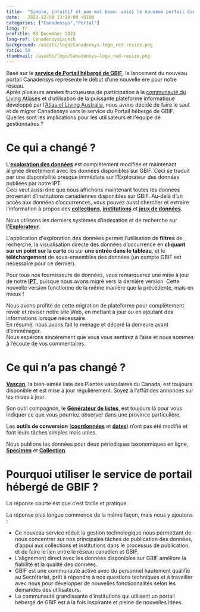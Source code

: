 ```yaml
---
title:  "Simple, intuitif et pas mal beau: voici le nouveau portail Canadensys !"
date:   2023-12-08 13:20:00 +0100
categories: ["Canadensys","Portal"]
lang: fr
preTitle: 08 December 2023
lang-ref: CanadensysLaunch
background: /assets/logo/Canadensys-logo_red-resize.png
ratio: 50
thumbnail: /assets/logo/Canadensys-logo_red-resize.png
---
```


Basé sur le [**service de Portail hébergé de GBIF**](https://www.gbif.org/hosted-portals), le lancement du nouveau portail Canadensys représente le début d’une nouvelle ère pour notre réseau.  
Après plusieurs années fructueuses de participation à la [communauté du Living Atlases](https://living-atlases.gbif.org/) et d’utilisation de la puissante plateforme informatique développé par l’[Atlas of Living Australia](https://www.ala.org.au/), nous avons décidé de faire le saut et de migrer Canadensys vers le service du Portail hébergé de GBIF.  
Quelles sont les implications pour les utilisateurs et l'équipe de gestionnaires ?   

# Ce qui a changé ?

L’[**exploration des données**](/fr/occurrence/search) est complètement modifiée et maintenant alignée directement avec les données disponibles sur GBIF. Ceci se traduit par une disponibilité presque immédiate sur l’Explorateur des données publiées par notre IPT.  
Ceci veut aussi dire que nous affichons maintenant toutes les données provenant d’institutions canadiennes disponibles sur GBIF. Au-delà d’un accès aux données d’occurrences, vous pouvez aussi chercher et extraire l’information à propos des [**collections**](/fr/collection/search), [**institutions**](/fr/institution/search) et [**jeux de données**](/fr/dataset/search). 

Nous utilisons les derniers systèmes d’indexation et de recherche sur [**l’Explorateur**](/fr/occurrence/search). 

L'application d'exploration des données permet l'utilisation de **filtres** de recherche, la visualisation directe des données d’occurrence en **cliquant sur un point sur la carte** ou sur **une entrée dans le tableau**, et le **téléchargement** de sous-ensembles des données (un compte GBIF est nécessaire pour ce dernier).  

Pour tous nos fournisseurs de données, vous remarquerez une mise à jour de notre [**IPT**](https://data.canadensys.net/ipt/), puisque nous avons migré vers la dernière version. Cette nouvelle version fonctionne de la même manière que la précédente, mais en mieux !  
 
Nous avons profité de cette migration de plateforme pour complètement revoir et réviser notre site Web, en mettant à jour ou en ajoutant des informations lorsque nécessaire.  
En résumé, nous avons fait le ménage et décoré la demeure avant d’emménager.  
Nous espérons sincèrement que vous vous sentirez à l’aise et nous sommes à l’écoute de vos commentaires.  

# Ce qui n’a pas changé ?

[**Vascan**](https://data.canadensys.net/vascan/), la bien-aimée liste des Plantes vasculaires du Canada, est toujours disponible et est mise à jour régulièrement. Soyez à l’affût des annonces sur les mises à jour.  

Son outil compagnon, le [**Générateur de listes**](https://data.canadensys.net/vascan/checklist), est toujours là pour vous indiquer ce que vous pourriez observer dans une province particulière.  

Les **outils de conversion** ([**coordonnées**](https://data.canadensys.net/tools/coordinates) et [**dates**](https://data.canadensys.net/tools/dates)) n’ont pas été modifié et font leurs tâches simples mais utiles.

Nous publions les données pour deux périodiques taxonomiques en ligne, [**Specimen**](https://data.canadensys.net/micropublications) et [**Collection**](https://data.canadensys.net/micropublications).

# Pourquoi utiliser le service de portail hébergé de GBIF ?

La réponse courte est que c’est facile et pratique.  

La réponse plus longue commence de la même façon, mais nous y ajoutons :
- Ce nouveau service réduit la gestion technologique nous permettant de nous concentrer sur nos principales tâches de publication des données, d’appui aux collections et institutions dans le processus de publication, et de faire le lien entre le réseau canadien et GBIF.
- L’alignement direct avec les données disponibles sur GBIF améliore la fiabilité et la qualité des données.
- GBIF est une communauté active avec du personnel hautement qualifié au Secrétariat, prêt à répondre à nos questions techniques et à travailler avec nous pour développer de nouvelles fonctionnalités selon les demandes des utilisateurs.   
- La communauté grandissante d’institutions qui utilisent un portail hébergé de GBIF est à la fois inspirante et pleine de nouvelles idées. 

